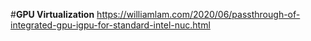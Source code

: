 #**GPU Virtualization**
https://williamlam.com/2020/06/passthrough-of-integrated-gpu-igpu-for-standard-intel-nuc.html<br>
